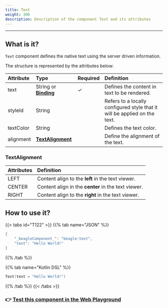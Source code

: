 ```yaml
---
title: Text
weight: 300
description: Description of the component Text and its attributes
---
```


---

## What is it?

`Text` component defines the native text using the server driven information. 

The structure is represented by the attributes below:

| Attribute | Type | Required | Definition |
| :--- | :--- | :--- | :--- |
| text | String or [**Binding**](/docs/api/context#bindings) |   ✓ | Defines the content in text to be rendered. |
| styleId | String |  | Refers to a locally configured style that it will be applied on the text. |
| textColor | String |  | Defines the text color.  |
| alignment | [**TextAlignment**](#textalignment) |  | Define the alignment of the text. |

### TextAlignment

| At**tributes** | Definition |
| :--- | :--- |
| LEFT | Content align to the **left** in the text viewer. |
| CENTER | Content align in the **center** in the text viewer. |
| RIGHT | Content align to the **right** in the text viewer. |

## How to use it?

{{< tabs id="T122" >}}
{{% tab name="JSON" %}}
```kotlin
{
    "_beagleComponent_": "beagle:text",
    "text": "Hello World!"
}
```
{{% /tab %}}

{{% tab name="Kotlin DSL" %}}
```kotlin
Text(text = "Hello World!")
```
{{% /tab %}}
{{< /tabs >}}

### 👉 [Test this component in the Web Playground](https://beagle-playground.netlify.app/#/cloud/cac8ecb56fcf490d9e09ab7adc322f55/text.json)
